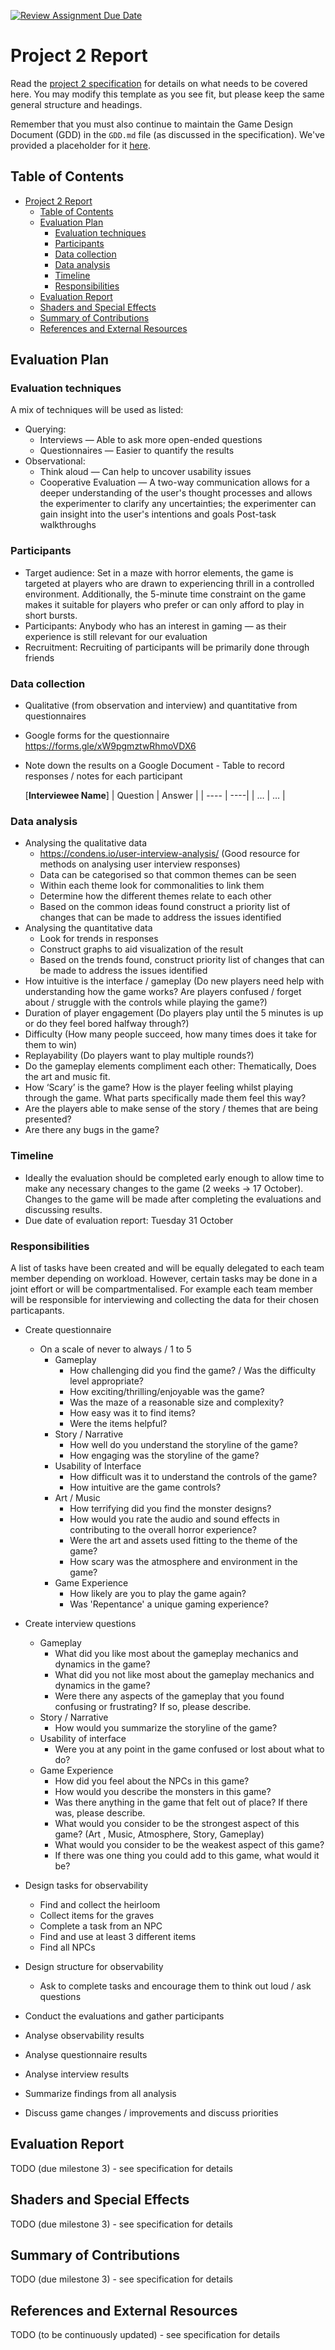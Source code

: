 [![Review Assignment Due Date](https://classroom.github.com/assets/deadline-readme-button-24ddc0f5d75046c5622901739e7c5dd533143b0c8e959d652212380cedb1ea36.svg)](https://classroom.github.com/a/CibnTZFQ)

# Project 2 Report

Read the [project 2
specification](https://github.com/COMP30019/Project-2-Specification) for
details on what needs to be covered here. You may modify this template as you see fit, but please
keep the same general structure and headings.

Remember that you must also continue to maintain the Game Design Document (GDD)
in the `GDD.md` file (as discussed in the specification). We've provided a
placeholder for it [here](GDD.md).

## Table of Contents

- [Project 2 Report](#project-2-report)
  - [Table of Contents](#table-of-contents)
  - [Evaluation Plan](#evaluation-plan)
    - [Evaluation techniques](#evaluation-techniques)
    - [Participants](#participants)
    - [Data collection](#data-collection)
    - [Data analysis](#data-analysis)
    - [Timeline](#timeline)
    - [Responsibilities](#responsibilities)
  - [Evaluation Report](#evaluation-report)
  - [Shaders and Special Effects](#shaders-and-special-effects)
  - [Summary of Contributions](#summary-of-contributions)
  - [References and External Resources](#references-and-external-resources)


## Evaluation Plan

### Evaluation techniques
A mix of techniques will be used as listed: 
  - Querying: 
    - Interviews — Able to ask more open-ended questions
    - Questionnaires — Easier to quantify the results
  - Observational: 
    - Think aloud — Can help to uncover usability issues
    - Cooperative Evaluation — A two-way communication allows for a deeper understanding of the user's thought processes and allows the experimenter to clarify any uncertainties; the experimenter can gain insight into the user's intentions and goals 
Post-task walkthroughs


### Participants 
  - Target audience: Set in a maze with horror elements, the game is targeted at players who are drawn to experiencing thrill in a controlled environment. Additionally, the 5-minute time constraint on the game makes it suitable for players who prefer or can only afford to play in short bursts.
  - Participants: Anybody who has an interest in gaming — as their experience is still relevant for our evaluation
  - Recruitment: Recruiting of participants will be primarily done through friends
### Data collection
  - Qualitative (from observation and interview) and quantitative from questionnaires 
  - Google forms for the questionnaire https://forms.gle/xW9pgmztwRhmoVDX6
  - Note down the results on a Google Document - Table to record responses / notes for each participant


    [**Interviewee Name**]
    | Question | Answer |
    | ---- | ----|
    | … | … |

### Data analysis
  - Analysing the qualitative data
    - https://condens.io/user-interview-analysis/ (Good resource for methods on analysing user interview responses)
    - Data can be categorised so that common themes can be seen
    - Within each theme look for commonalities to link them
    - Determine how the different themes relate to each other
    - Based on the common ideas found construct a priority list of changes that can be made to address the issues identified 
  - Analysing the quantitative data
    - Look for trends in responses 
    - Construct graphs to aid visualization of the result
    - Based on the trends found, construct priority list of changes that can be made to address the issues identified
  - How intuitive is the interface / gameplay (Do new players need help with understanding how the game works? Are players confused / forget about / struggle with the controls while playing the game?)
  - Duration of player engagement (Do players play until the 5 minutes is up or do they feel bored halfway through?)
  - Difficulty (How many people succeed, how many times does it take for them to win)
  - Replayability (Do players want to play multiple rounds?)
  - Do the gameplay elements compliment each other: Thematically, Does the art and music fit.
  - How ‘Scary’ is the game? How is the player feeling whilst playing through the game. What parts specifically made them feel this way?
  - Are the players able to make sense of the story / themes that are being presented?
  - Are there any bugs in the game?
### Timeline
  - Ideally the evaluation should be completed early enough to allow time to make any necessary changes to the game (2 weeks → 17 October). Changes to the game will be made after completing the evaluations and discussing results.
  - Due date of evaluation report: Tuesday 31 October
### Responsibilities
A list of tasks have been created and will be equally delegated to each team member depending on workload. However, certain tasks may be done in a joint effort or will be compartmentalised. For example each team member will be responsible for interviewing and collecting the data for their chosen particapants.
  - Create questionnaire 
    - On a scale of never to always / 1 to 5
      - Gameplay
        - How challenging did you find the game? / Was the difficulty level appropriate?
        - How exciting/thrilling/enjoyable was the game?
        - Was the maze of a reasonable size and complexity?
        - How easy was it to find items?
        - Were the items helpful?
      - Story / Narrative
        - How well do you understand the storyline of the game?
        - How engaging was the storyline of the game?
      - Usability of Interface
        - How difficult was it to understand the controls of the game?
        - How intuitive are the game controls?
      - Art / Music
        - How terrifying did you find the monster designs?
        - How would you rate the audio and sound effects in contributing to the overall horror experience?
        - Were the art and assets used fitting to the theme of the game?
        - How scary was the atmosphere and environment in the game?
      - Game Experience
        - How likely are you to play the game again?
        - Was 'Repentance' a unique gaming experience?
  - Create interview questions
    - Gameplay
      - What did you like most about the gameplay mechanics and dynamics in the game? 
      - What did you not like most about the gameplay mechanics and dynamics in the game?
      - Were there any aspects of the gameplay that you found confusing or frustrating? If so, please describe.
    - Story / Narrative
      - How would you summarize the storyline of the game?
    - Usability of interface
      - Were you at any point in the game confused or lost about what to do?
    - Game Experience
      - How did you feel about the NPCs in this game?
      - How would you describe the monsters in this game?
      - Was there anything in the game that felt out of place? If there was, please describe.
      - What would you consider to be the strongest aspect of this game? (Art , Music, Atmosphere, Story, Gameplay)
      - What would you consider to be the weakest aspect of this game?
      - If there was one thing you could add to this game, what would it be?



  - Design tasks for observability 
    - Find and collect the heirloom
    - Collect items for the graves
    - Complete a task from an NPC
    - Find and use at least 3 different items
    - Find all NPCs
  - Design structure for observability 
    - Ask to complete tasks and encourage them to think out loud / ask questions
  - Conduct the evaluations and gather participants
  - Analyse observability results
  - Analyse questionnaire results
  - Analyse interview results
  - Summarize findings from all analysis 
  - Discuss game changes / improvements and discuss priorities
  


## Evaluation Report

TODO (due milestone 3) - see specification for details

## Shaders and Special Effects

TODO (due milestone 3) - see specification for details

## Summary of Contributions

TODO (due milestone 3) - see specification for details

## References and External Resources

TODO (to be continuously updated) - see specification for details
